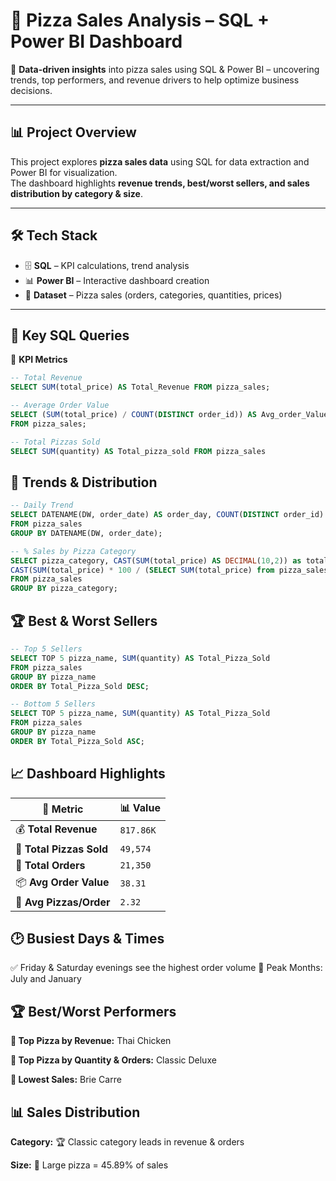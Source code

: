 # 🍕 Pizza Sales Analysis – SQL + Power BI Dashboard  

🚀 **Data-driven insights** into pizza sales using SQL & Power BI – uncovering trends, top performers, and revenue drivers to help optimize business decisions.  

---

## 📊 **Project Overview**  
This project explores **pizza sales data** using SQL for data extraction and Power BI for visualization.  
The dashboard highlights **revenue trends, best/worst sellers, and sales distribution by category & size**.

---

## 🛠️ **Tech Stack**
- 🗄 **SQL** – KPI calculations, trend analysis  
- 📊 **Power BI** – Interactive dashboard creation  
- 📂 **Dataset** – Pizza sales (orders, categories, quantities, prices)

---

## 🧮 **Key SQL Queries**

🔑 **KPI Metrics**
```sql
-- Total Revenue
SELECT SUM(total_price) AS Total_Revenue FROM pizza_sales;

-- Average Order Value
SELECT (SUM(total_price) / COUNT(DISTINCT order_id)) AS Avg_order_Value
FROM pizza_sales;

-- Total Pizzas Sold
SELECT SUM(quantity) AS Total_pizza_sold FROM pizza_sales
```
## 📅 Trends & Distribution
```sql
-- Daily Trend
SELECT DATENAME(DW, order_date) AS order_day, COUNT(DISTINCT order_id) AS total_orders
FROM pizza_sales
GROUP BY DATENAME(DW, order_date);

-- % Sales by Pizza Category
SELECT pizza_category, CAST(SUM(total_price) AS DECIMAL(10,2)) as total_revenue,
CAST(SUM(total_price) * 100 / (SELECT SUM(total_price) from pizza_sales) AS DECIMAL(10,2)) AS PCT
FROM pizza_sales
GROUP BY pizza_category;
```
## 🏆 Best & Worst Sellers
```sql
-- Top 5 Sellers
SELECT TOP 5 pizza_name, SUM(quantity) AS Total_Pizza_Sold
FROM pizza_sales
GROUP BY pizza_name
ORDER BY Total_Pizza_Sold DESC;

-- Bottom 5 Sellers
SELECT TOP 5 pizza_name, SUM(quantity) AS Total_Pizza_Sold
FROM pizza_sales
GROUP BY pizza_name
ORDER BY Total_Pizza_Sold ASC;
```
## 📈 Dashboard Highlights
| 📌 Metric                | 📊 Value  |
| ------------------------ | --------- |
| 💰 **Total Revenue**     | `817.86K` |
| 🍕 **Total Pizzas Sold** | `49,574`  |
| 🛒 **Total Orders**      | `21,350`  |
| 📦 **Avg Order Value**   | `38.31`   |
| 🔢 **Avg Pizzas/Order**  | `2.32`    |

## 🕑 Busiest Days & Times

✅ Friday & Saturday evenings see the highest order volume
📅 Peak Months: July and January

## 🏆 Best/Worst Performers

**🥇 Top Pizza by Revenue:** Thai Chicken

**🥇 Top Pizza by Quantity & Orders:** Classic Deluxe

**🥀 Lowest Sales:** Brie Carre

## 📊 Sales Distribution

**Category:** 🏆 Classic category leads in revenue & orders

**Size:** 🍕 Large pizza = 45.89% of sales
